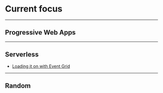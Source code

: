 # Current focus

***
## Progressive Web Apps


  
***
## Serverless
  * [Loading it on with Event Grid](https://brentdacodemonkey.wordpress.com/2018/04/18/loading-it-on-with-event-grid/)

***
## Random


  
